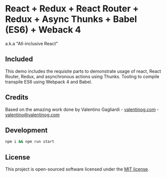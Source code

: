 # React + Redux + React Router + Redux + Async Thunks + Babel (ES6) + Weback 4
a.k.a "All-inclusive React"

## Included
This demo includes the requisite parts to demonstrate usage of react, React Router, Redux, and asynchronous actions using Thunks. Tooling to compile transpile ES6 using Webpack 4 and Babel.

## Credits
Based on the amazing work done by 
Valentino Gagliardi - [valentinog.com](https://www.valentinog.com) - valentino@valentinog.com

## Development

```bash
npm i && npm run start
```

## License

This project is open-sourced software licensed under the [MIT license](http://opensource.org/licenses/MIT).
